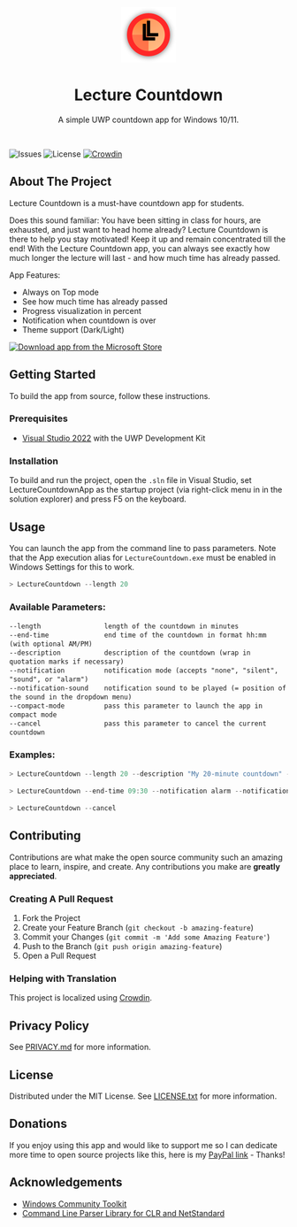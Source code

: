 <p align="center">
  <img alt="App Logo" src="LectureCountdownApp/Assets/StoreLogo.scale-400.png" width="100" />

  <h1 align="center">Lecture Countdown</h1>

  <p align="center">
    A simple UWP countdown app for Windows 10/11.
  </p>

  <br />
</p>

![Issues](https://img.shields.io/github/issues/EmilJunker/LectureCountdown) 
![License](https://img.shields.io/github/license/EmilJunker/LectureCountdown) 
[![Crowdin](https://badges.crowdin.net/lecture-countdown/localized.svg)](https://crowdin.com/project/lecture-countdown)

## About The Project

Lecture Countdown is a must-have countdown app for students.

Does this sound familiar: You have been sitting in class for hours, are exhausted, and just want to head home already? Lecture Countdown is there to help you stay motivated! Keep it up and remain concentrated till the end! With the Lecture Countdown app, you can always see exactly how much longer the lecture will last - and how much time has already passed.

App Features:

- Always on Top mode
- See how much time has already passed
- Progress visualization in percent
- Notification when countdown is over
- Theme support (Dark/Light)

[<img src="https://getbadgecdn.azureedge.net/images/English_L.png"
      alt="Download app from the Microsoft Store"
      height="80">](https://www.microsoft.com/store/productId/9P4NPSWTX7LK)

## Getting Started

To build the app from source, follow these instructions.

### Prerequisites

- [Visual Studio 2022](https://visualstudio.microsoft.com/vs/) with the UWP Development Kit

### Installation

To build and run the project, open the `.sln` file in Visual Studio, set LectureCountdownApp as the startup project (via right-click menu in in the solution explorer) and press F5 on the keyboard.

## Usage

You can launch the app from the command line to pass parameters. Note that the App execution alias for `LectureCountdown.exe` must be enabled in Windows Settings for this to work.

```powershell
> LectureCountdown --length 20
```

### Available Parameters:

```
--length                length of the countdown in minutes
--end-time              end time of the countdown in format hh:mm (with optional AM/PM)
--description           description of the countdown (wrap in quotation marks if necessary)
--notification          notification mode (accepts "none", "silent", "sound", or "alarm")
--notification-sound    notification sound to be played (= position of the sound in the dropdown menu)
--compact-mode          pass this parameter to launch the app in compact mode
--cancel                pass this parameter to cancel the current countdown
```

### Examples:

```powershell
> LectureCountdown --length 20 --description "My 20-minute countdown" --compact-mode
```

```powershell
> LectureCountdown --end-time 09:30 --notification alarm --notification-sound 6
```

```powershell
> LectureCountdown --cancel
```

## Contributing

Contributions are what make the open source community such an amazing place to learn, inspire, and create. Any contributions you make are **greatly appreciated**.

### Creating A Pull Request

1. Fork the Project
2. Create your Feature Branch (`git checkout -b amazing-feature`)
3. Commit your Changes (`git commit -m 'Add some Amazing Feature'`)
4. Push to the Branch (`git push origin amazing-feature`)
5. Open a Pull Request

### Helping with Translation

This project is localized using [Crowdin](https://crowdin.com/project/lecture-countdown).

## Privacy Policy

See [PRIVACY.md](https://github.com/EmilJunker/LectureCountdown/blob/main/PRIVACY.md) for more information.

## License

Distributed under the MIT License. See [LICENSE.txt](https://github.com/EmilJunker/LectureCountdown/blob/main/LICENSE.txt) for more information.

## Donations

If you enjoy using this app and would like to support me so I can dedicate more time to open source projects like this, here is my [PayPal link](https://www.paypal.me/EmilJunker) - Thanks!

## Acknowledgements

* [Windows Community Toolkit](https://github.com/CommunityToolkit/WindowsCommunityToolkit)
* [Command Line Parser Library for CLR and NetStandard](https://github.com/commandlineparser/commandline)
